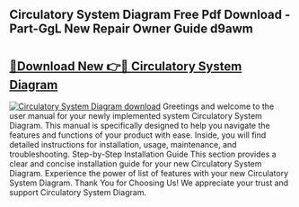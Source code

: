 ## Circulatory System Diagram Free Pdf Download - Part-GgL New Repair Owner Guide d9awm

# <h2><a href="http://dfku58.blite.top/?on=Circulatory+System+Diagram">🔗Download New 👉🔴 Circulatory System Diagram</a></h2>

[![Circulatory System Diagram download](https://i.imgur.com/lujVjoI.png)](http://dfku58.blite.top/?on=Circulatory+System+Diagram)
Greetings and welcome to the user manual for your newly implemented system Circulatory System Diagram. This manual is specifically designed to help you navigate the features and functions of your product with ease. Inside, you will find detailed instructions for installation, usage, maintenance, and troubleshooting. Step-by-Step Installation Guide This section provides a clear and concise installation guide for your new Circulatory System Diagram. Experience the power of list of features with your new Circulatory System Diagram. Thank You for Choosing Us! We appreciate your trust and support Circulatory System Diagram.
